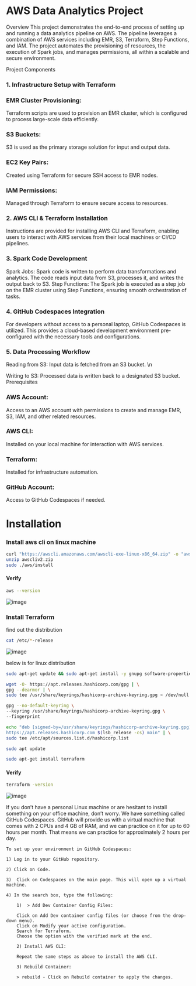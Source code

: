 
# AWS Data Analytics Project

Overview
This project demonstrates the end-to-end process of setting up and running a data analytics pipeline on AWS. The pipeline leverages a combination of AWS services including EMR, S3, Terraform, Step Functions, and IAM. The project automates the provisioning of resources, the execution of Spark jobs, and manages permissions, all within a scalable and secure environment.

Project Components

### 1. Infrastructure Setup with Terraform
### EMR Cluster Provisioning: 
Terraform scripts are used to provision an EMR cluster, which is configured to process large-scale data efficiently.
### S3 Buckets: 
S3 is used as the primary storage solution for input and output data.
### EC2 Key Pairs: 
Created using Terraform for secure SSH access to EMR nodes.
### IAM Permissions: 
Managed through Terraform to ensure secure access to resources.
### 2. AWS CLI & Terraform Installation
Instructions are provided for installing AWS CLI and Terraform, enabling users to interact with AWS services from their local machines or CI/CD pipelines.
### 3. Spark Code Development
Spark Jobs: Spark code is written to perform data transformations and analytics. The code reads input data from S3, processes it, and writes the output back to S3.
Step Functions: The Spark job is executed as a step job on the EMR cluster using Step Functions, ensuring smooth orchestration of tasks.
### 4. GitHub Codespaces Integration
For developers without access to a personal laptop, GitHub Codespaces is utilized. This provides a cloud-based development environment pre-configured with the necessary tools and configurations.
### 5. Data Processing Workflow
Reading from S3: Input data is fetched from an S3 bucket. \n

Writing to S3: Processed data is written back to a designated S3 bucket.
Prerequisites
### AWS Account: 
Access to an AWS account with permissions to create and manage EMR, S3, IAM, and other related resources.
### AWS CLI: 
Installed on your local machine for interaction with AWS services.
### Terraform: 
Installed for infrastructure automation.
### GitHub Account: 
Access to GitHub Codespaces if needed.


# Installation

### Install aws cli on linux machine

```bash
curl "https://awscli.amazonaws.com/awscli-exe-linux-x86_64.zip" -o "awscliv2.zip"
unzip awscliv2.zip
sudo ./aws/install
```
#### Verify

```bash
aws --version
```
![image](https://github.com/user-attachments/assets/fad27b5d-c850-4ed2-8736-2e1c5f757cb2)

### Install Terraform

find out the distribution

```bash
cat /etc/*-release
```
![image](https://github.com/user-attachments/assets/e00ca1a4-2d99-4a51-9fbd-f15ca91b8ec4)

below is for linux distribution

```bash
sudo apt-get update && sudo apt-get install -y gnupg software-properties-common
```

```bash
wget -O- https://apt.releases.hashicorp.com/gpg | \
gpg --dearmor | \
sudo tee /usr/share/keyrings/hashicorp-archive-keyring.gpg > /dev/null

```
```bash
gpg --no-default-keyring \
--keyring /usr/share/keyrings/hashicorp-archive-keyring.gpg \
--fingerprint

```

```bash
echo "deb [signed-by=/usr/share/keyrings/hashicorp-archive-keyring.gpg] \
https://apt.releases.hashicorp.com $(lsb_release -cs) main" | \
sudo tee /etc/apt/sources.list.d/hashicorp.list

```

```bash
sudo apt update
```
```bash
sudo apt-get install terraform
```
#### Verify

```bash
terraform -version
```
![image](https://github.com/user-attachments/assets/e21eb583-17e3-47b8-b3b2-40e62ea4107c)


If you don’t have a personal Linux machine or are hesitant to install something on your office machine, don’t worry. We have something called GitHub Codespaces. GitHub will provide us with a virtual machine that comes with 2 CPUs and 4 GB of RAM, and we can practice on it for up to 60 hours per month. That means we can practice for approximately 2 hours per day.

    To set up your environment in GitHub Codespaces:

    1) Log in to your GitHub repository.

    2) Click on Code.
    
    3)  Click on Codespaces on the main page. This will open up a virtual machine.

    4) In the search box, type the following:

        1)  > Add Dev Container Config Files:

        Click on Add Dev container config files (or choose from the drop-down menu).
        Click on Modify your active configuration.
        Search for Terraform.
        Choose the option with the verified mark at the end.

        2) Install AWS CLI:

        Repeat the same steps as above to install the AWS CLI.

        3) Rebuild Container:

        > rebuild - Click on Rebuild container to apply the changes.





